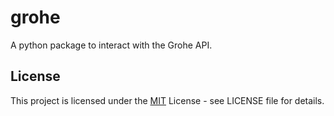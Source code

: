 # grohe
A python package to interact with the Grohe API. 

## License
This project is licensed under the <MIT> [MIT](https://github.com/koproductions-code/groheblue/blob/master/LICENSE) License - see LICENSE file for details.


